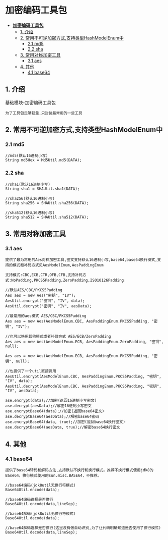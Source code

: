 # **加密编码工具包**
<!-- TOC -->

- [**加密编码工具包**](#加密编码工具包)
    - [1. 介绍](#1-介绍)
    - [2. 常用不可逆加密方式,支持类型HashModelEnum中](#2-常用不可逆加密方式支持类型hashmodelenum中)
        - [2.1 md5](#21-md5)
        - [2.2 sha](#22-sha)
    - [3. 常用对称加密工具](#3-常用对称加密工具)
        - [3.1 aes](#31-aes)
    - [4. 其他](#4-其他)
        - [4.1 base64](#41-base64)

<!-- /TOC -->

## 1. 介绍
基础模块-加密编码工具包

 `为了工具包足够轻量,只封装最常用的一些工具`


## 2. 常用不可逆加密方式,支持类型HashModelEnum中
### 2.1 md5
```
//md5(默认16进制小写)
String md5Hex = Md5Util.md5(DATA);
```
### 2.2 sha

```
//sha1(默认16进制小写)
String sha1 = SHAUtil.sha1(DATA);

//sha256(默认16进制小写)
String sha256 = SHAUtil.sha256(DATA);

//sha512(默认16进制小写)
String sha512 = SHAUtil.sha512(DATA);
```

## 3. 常用对称加密工具
### 3.1 aes

`提供了最为常用的Aes对称加密工具,密文支持默认16进制小写,base64,base64换行模式,支持的模式和补码方式见AesModelEnum,AesPaddingEnum `

`支持模式:CBC,ECB,CTR,OFB,CFB,支持补码方式:NoPadding,PKCS5Padding,ZeroPadding,ISO10126Padding`
```
//默认AES/CBC/PKCS5Padding
Aes aes = new Aes("密钥", "IV");
AesUtil.encrypt("密钥", "IV", data);
AesUtil.decrypt("密钥", "IV", aesData);

//最常用的aes模式 AES/CBC/PKCS5Padding
Aes aes = new Aes(AesModelEnum.CBC, AesPaddingEnum.PKCS5Padding, "密钥", "IV");

//也可以换用其他模式或者补码方式 AES/ECB/ZeroPadding
Aes aes = new Aes(AesModelEnum.ECB, AesPaddingEnum.ZeroPadding, "密钥", null);

Aes aes = new Aes(AesModelEnum.ECB, AesPaddingEnum.PKCS5Padding, "密钥", null);

//也提供了一个util直接调用
AesUtil.encrypt(AesModelEnum.CBC, AesPaddingEnum.PKCS5Padding, "密钥", "IV", data);
AesUtil.decrypt(AesModelEnum.CBC, AesPaddingEnum.PKCS5Padding, "密钥", "IV", aesData);

ase.encrypt(data);//加密(返回16进制小写密文)
ase.decrypt(aesData);//解密16进制小写密文
ase.encryptBase64(data);//加密(返回base64密文)
ase.decryptBase64(aesData);//解密base64密码
ase.encryptBase64(data, true);//加密(返回base64换行密文)
ase.decryptBase64(aesData, true);//解密base64换行密文
```

## 4. 其他
### 4.1 base64

`提供了base64转码和解码方法,支持默认不换行和换行模式。推荐不换行模式使用jdk8的Base64。换行模式使用的sun.misc.BASE64，不推荐。`

```
//base64编码(jdk8util无换行符模式)
Base64Util.encode(data);

//base64编码选择是否换行
Base64Util.encode(data,lineSep);

//base64解码(jdk8util无换行符模式)
Base64Util.decode(data);

//base64解码选择是否换行(这里没有做自动识别,为了让代码明确知道是否使用了换行模式)
Base64Util.decode(data,lineSep);
```